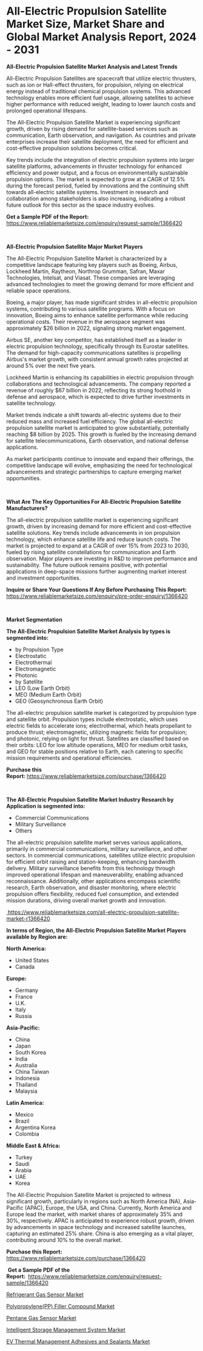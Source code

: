 <p><h1>All-Electric Propulsion Satellite Market Size, Market Share and Global Market Analysis Report, 2024 - 2031</h1></p><p><strong>All-Electric Propulsion Satellite Market Analysis and Latest Trends</strong></p>
<p><p>All-Electric Propulsion Satellites are spacecraft that utilize electric thrusters, such as ion or Hall-effect thrusters, for propulsion, relying on electrical energy instead of traditional chemical propulsion systems. This advanced technology enables more efficient fuel usage, allowing satellites to achieve higher performance with reduced weight, leading to lower launch costs and prolonged operational lifespans. </p><p>The All-Electric Propulsion Satellite Market is experiencing significant growth, driven by rising demand for satellite-based services such as communication, Earth observation, and navigation. As countries and private enterprises increase their satellite deployment, the need for efficient and cost-effective propulsion solutions becomes critical. </p><p>Key trends include the integration of electric propulsion systems into larger satellite platforms, advancements in thruster technology for enhanced efficiency and power output, and a focus on environmentally sustainable propulsion options. The market is expected to grow at a CAGR of 12.5% during the forecast period, fueled by innovations and the continuing shift towards all-electric satellite systems. Investment in research and collaboration among stakeholders is also increasing, indicating a robust future outlook for this sector as the space industry evolves.</p></p>
<p><strong>Get a Sample PDF of the Report:&nbsp;</strong> <a href="https://www.reliablemarketsize.com/enquiry/request-sample/1366420">https://www.reliablemarketsize.com/enquiry/request-sample/1366420</a></p>
<p>&nbsp;</p>
<p><strong>All-Electric Propulsion Satellite Major Market Players</strong></p>
<p><p>The All-Electric Propulsion Satellite Market is characterized by a competitive landscape featuring key players such as Boeing, Airbus, Lockheed Martin, Raytheon, Northrop Grumman, Safran, Maxar Technologies, Intelsat, and Viasat. These companies are leveraging advanced technologies to meet the growing demand for more efficient and reliable space operations.</p><p>Boeing, a major player, has made significant strides in all-electric propulsion systems, contributing to various satellite programs. With a focus on innovation, Boeing aims to enhance satellite performance while reducing operational costs. Their revenue in the aerospace segment was approximately $26 billion in 2022, signaling strong market engagement.</p><p>Airbus SE, another key competitor, has established itself as a leader in electric propulsion technology, specifically through its Eurostar satellites. The demand for high-capacity communications satellites is propelling Airbus's market growth, with consistent annual growth rates projected at around 5% over the next five years.</p><p>Lockheed Martin is enhancing its capabilities in electric propulsion through collaborations and technological advancements. The company reported a revenue of roughly $67 billion in 2022, reflecting its strong foothold in defense and aerospace, which is expected to drive further investments in satellite technology.</p><p>Market trends indicate a shift towards all-electric systems due to their reduced mass and increased fuel efficiency. The global all-electric propulsion satellite market is anticipated to grow substantially, potentially reaching $8 billion by 2025. This growth is fueled by the increasing demand for satellite telecommunications, Earth observation, and national defense applications.</p><p>As market participants continue to innovate and expand their offerings, the competitive landscape will evolve, emphasizing the need for technological advancements and strategic partnerships to capture emerging market opportunities.</p></p>
<p>&nbsp;</p>
<p><strong>What Are The Key Opportunities For All-Electric Propulsion Satellite Manufacturers?</strong></p>
<p><p>The all-electric propulsion satellite market is experiencing significant growth, driven by increasing demand for more efficient and cost-effective satellite solutions. Key trends include advancements in ion propulsion technology, which enhance satellite life and reduce launch costs. The market is projected to expand at a CAGR of over 15% from 2023 to 2030, fueled by rising satellite constellations for communication and Earth observation. Major players are investing in R&D to improve performance and sustainability. The future outlook remains positive, with potential applications in deep-space missions further augmenting market interest and investment opportunities.</p></p>
<p><strong>Inquire or Share Your Questions If Any Before Purchasing This Report:</strong> <a href="https://www.reliablemarketsize.com/enquiry/pre-order-enquiry/1366420">https://www.reliablemarketsize.com/enquiry/pre-order-enquiry/1366420</a></p>
<p>&nbsp;</p>
<p><strong>Market Segmentation</strong></p>
<p><strong>The All-Electric Propulsion Satellite Market Analysis by types is segmented into:</strong></p>
<p><ul><li>by Propulsion Type</li><li>Electrostatic</li><li>Electrothermal</li><li>Electromagnetic</li><li>Photonic</li><li>by Satellite</li><li>LEO (Low Earth Orbit)</li><li>MEO (Medium Earth Orbit)</li><li>GEO (Geosynchronous Earth Orbit)</li></ul></p>
<p><p>The all-electric propulsion satellite market is categorized by propulsion type and satellite orbit. Propulsion types include electrostatic, which uses electric fields to accelerate ions; electrothermal, which heats propellant to produce thrust; electromagnetic, utilizing magnetic fields for propulsion; and photonic, relying on light for thrust. Satellites are classified based on their orbits: LEO for low altitude operations, MEO for medium orbit tasks, and GEO for stable positions relative to Earth, each catering to specific mission requirements and operational efficiencies.</p></p>
<p><strong>Purchase this Report:&nbsp;</strong><a href="https://www.reliablemarketsize.com/purchase/1366420">https://www.reliablemarketsize.com/purchase/1366420</a></p>
<p>&nbsp;</p>
<p><strong>The All-Electric Propulsion Satellite Market Industry Research by Application is segmented into:</strong></p>
<p><ul><li>Commercial Communications</li><li>Military Surveillance</li><li>Others</li></ul></p>
<p><p>The all-electric propulsion satellite market serves various applications, primarily in commercial communications, military surveillance, and other sectors. In commercial communications, satellites utilize electric propulsion for efficient orbit raising and station-keeping, enhancing bandwidth delivery. Military surveillance benefits from this technology through improved operational lifespan and maneuverability, enabling advanced reconnaissance. Additionally, other applications encompass scientific research, Earth observation, and disaster monitoring, where electric propulsion offers flexibility, reduced fuel consumption, and extended mission durations, driving overall market growth and innovation.</p></p>
<p><a href="https://www.reliablemarketsize.com/all-electric-propulsion-satellite-market-r1366420">&nbsp;https://www.reliablemarketsize.com/all-electric-propulsion-satellite-market-r1366420</a></p>
<p><strong>In terms of Region, the All-Electric Propulsion Satellite Market Players available by Region are:</strong></p>
<p>
    <p> <strong> North America: </strong>
        <ul>
            <li>United States</li>
            <li>Canada</li>
        </ul>
        </p> 
    <p> <strong> Europe: </strong>
        <ul>
            <li>Germany</li>
            <li>France</li>
            <li>U.K.</li>
            <li>Italy</li>
            <li>Russia</li>
        </ul>
        </p> 
    <p> <strong> Asia-Pacific: </strong>
        <ul>
            <li>China</li>
            <li>Japan</li>
            <li>South Korea</li>
            <li>India</li>
            <li>Australia</li>
            <li>China Taiwan</li>
            <li>Indonesia</li>
            <li>Thailand</li>
            <li>Malaysia</li>
        </ul>
        </p> 
    <p> <strong> Latin America: </strong>
        <ul>
            <li>Mexico</li>
            <li>Brazil</li>
            <li>Argentina Korea</li>
            <li>Colombia</li>
        </ul>
        </p> 
    <p> <strong> Middle East & Africa: </strong>
        <ul>
            <li>Turkey</li>
            <li>Saudi</li>
            <li>Arabia</li>
            <li>UAE</li>
            <li>Korea</li>
        </ul>
    </p>
    </p>
<p><p>The All-Electric Propulsion Satellite Market is projected to witness significant growth, particularly in regions such as North America (NA), Asia-Pacific (APAC), Europe, the USA, and China. Currently, North America and Europe lead the market, with market shares of approximately 35% and 30%, respectively. APAC is anticipated to experience robust growth, driven by advancements in space technology and increased satellite launches, capturing an estimated 25% share. China is also emerging as a vital player, contributing around 10% to the overall market.</p></p>
<p><strong>Purchase this Report: </strong><a href="https://www.reliablemarketsize.com/purchase/1366420">https://www.reliablemarketsize.com/purchase/1366420</a></p>
<p>&nbsp;<strong>Get a Sample PDF of the Report:&nbsp;&nbsp;</strong><a href="https://www.reliablemarketsize.com/enquiry/request-sample/1366420">https://www.reliablemarketsize.com/enquiry/request-sample/1366420</a></p>
<p><strong></strong></p>
<p><p><a href="https://www.linkedin.com/pulse/refrigerant-gas-sensor-market-share-new-trends-analysis-its-noble?trackingId=of%2BoWerISIGuZFU2wrQJbA%3D%3D">Refrigerant Gas Sensor Market</a></p><p><a href="https://issuu.com/reportprime-2/docs/polypropylenepp-filler-compound-mar_93381cd5d5dde3">Polypropylene(PP) Filler Compound Market</a></p><p><a href="https://www.linkedin.com/pulse/comprehensive-look-product-type-handheldbenchtopothers-nth8e?trackingId=Z7f0Na77S2KcwLWP2bFRoA%3D%3D">Pentane Gas Sensor Market</a></p><p><a href="https://github.com/WillieWoodard/Market-Research-Report-List-6/blob/main/intelligent-storage-management-system-market.md">Intelligent Storage Management System Market</a></p><p><a href="https://issuu.com/reportprime-2/docs/ev-thermal-management-adhesives-and_8f9893383e4336">EV Thermal Management Adhesives and Sealants Market</a></p></p>